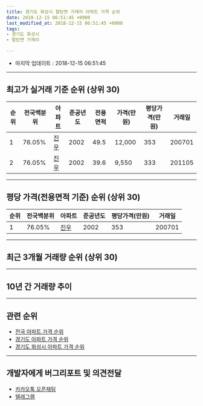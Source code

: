 ```yaml
---
title: 경기도 화성시 팔탄면 가재리 아파트 가격 순위
date: 2018-12-15 06:51:45 +0900
last_modified_at: 2018-12-15 06:51:45 +0900
tags:
- 경기도 화성시
- 팔탄면 가재리

---
```


* 마지막 업데이트 : 2018-12-15 06:51:45

---

## 최고가 실거래 기준 순위 (상위 30)


|순위|전국백분위|아파트|준공년도|전용면적|가격(만원)|평당가격(만원)|거래일|
|---|---|---|---|---|---|---|---|
|1|76.05%|[진우](https://search.naver.com/search.naver?query=%EA%B2%BD%EA%B8%B0%EB%8F%84+%ED%99%94%EC%84%B1%EC%8B%9C+%ED%8C%94%ED%83%84%EB%A9%B4+%EA%B0%80%EC%9E%AC%EB%A6%AC+%EC%A7%84%EC%9A%B0)|2002|49.5|12,000|353|200701|
|2|76.05%|[진우](https://search.naver.com/search.naver?query=%EA%B2%BD%EA%B8%B0%EB%8F%84+%ED%99%94%EC%84%B1%EC%8B%9C+%ED%8C%94%ED%83%84%EB%A9%B4+%EA%B0%80%EC%9E%AC%EB%A6%AC+%EC%A7%84%EC%9A%B0)|2002|39.6|9,550|333|201105|


---

## 평당 가격(전용면적 기준) 순위 (상위 30)


|순위|전국백분위|아파트|준공년도|평당가격(만원)|거래일|
|---|---|---|---|---|---|
|1|76.05%|[진우](https://search.naver.com/search.naver?query=%EA%B2%BD%EA%B8%B0%EB%8F%84+%ED%99%94%EC%84%B1%EC%8B%9C+%ED%8C%94%ED%83%84%EB%A9%B4+%EA%B0%80%EC%9E%AC%EB%A6%AC+%EC%A7%84%EC%9A%B0)|2002|353|200701|


---

## 최근 3개월 거래량 순위 (상위 30)


<div style="width:100%;">
    <canvas id="deal_count_ranking" height="250"></canvas>
</div>


<script>
new Chart(document.getElementById("deal_count_ranking"), {
    type: 'horizontalBar',
    data: {
        labels: ['진우'],
        datasets: [{
            label: '실거래 수',
            data: [4],
            borderColor: "rgba(255, 0, 128, 1)",
            backgroundColor: "rgba(255, 0, 128, 0.5)",
            fill: false,
        }]
    },
    options: {
        responsive: true,
        title: {
            display: true,
            text: '최근 3개월 거래량 순위'
        },
        tooltips: {
            mode: 'index',
            intersect: false,
            callbacks: {
                title: function(tooltipItems, data) {
                    return "실거래 수:";
                },
                label: function(tooltipItem, data) {
                    return data.labels[tooltipItem.index] + ": " + tooltipItem.xLabel;
                }
            }
        },
        hover: {
            mode: 'nearest',
            intersect: true
        },
        scales: {
            xAxes: [{
                display: true,
                scaleLabel: {
                    display: true,
                    labelString: '실거래 수'
                },
                ticks: {
                    suggestedMin: 0,
                }
            }],
            yAxes: [{
                display: true,
                ticks: {
                    autoSkip: false,
                    callback: function(value, index, values) {
                        if (value.length > 15)
                            return value.substr(0, 13) + "...";
                        else
                            return value;
                    }
                },
                scaleLabel: {
                    display: false,
                }
            }]
        }
    }
});

</script>


---

## 10년 간 거래량 추이


<div style="width:100%;">
    <canvas id="deal_progress" height="250"></canvas>
</div>

<script>
new Chart(document.getElementById("deal_progress"), {
    type: 'line',
    data: {
        labels: ['200812','200901','200902','200903','200904','200905','200906','200907','200908','200909','200910','200911','200912','201001','201002','201003','201004','201005','201006','201007','201008','201009','201010','201011','201012','201101','201102','201103','201104','201105','201106','201107','201108','201109','201110','201111','201112','201201','201202','201203','201204','201205','201206','201207','201208','201209','201210','201211','201212','201301','201302','201303','201304','201305','201306','201307','201308','201309','201310','201311','201312','201401','201402','201403','201404','201405','201406','201407','201408','201409','201410','201411','201412','201501','201502','201503','201504','201505','201506','201507','201508','201509','201510','201511','201512','201601','201602','201603','201604','201605','201606','201607','201608','201609','201610','201611','201612','201701','201702','201703','201704','201705','201706','201707','201708','201709','201710','201711','201712','201801','201802','201803','201804','201805','201806','201807','201808','201809','201810','201811','201812'],
        datasets: [{
            label: '실거래 수',
            pointRadius: 1,
            data: [1, 0, 1, 2, 2, 1, 2, 5, 4, 8, 3, 6, 5, 5, 5, 5, 7, 6, 2, 7, 5, 5, 6, 4, 10, 7, 7, 7, 6, 10, 6, 12, 3, 8, 3, 10, 5, 2, 13, 6, 2, 8, 3, 7, 4, 7, 9, 2, 4, 2, 3, 10, 7, 5, 3, 2, 3, 5, 7, 8, 3, 8, 3, 8, 12, 7, 6, 7, 15, 6, 9, 3, 5, 6, 3, 9, 5, 12, 11, 6, 6, 4, 5, 2, 7, 4, 7, 7, 7, 9, 1, 3, 8, 2, 5, 3, 3, 6, 5, 9, 7, 2, 6, 5, 3, 7, 3, 4, 2, 5, 4, 6, 4, 6, 5, 3, 4, 8, 1, 2, 1],
            borderColor: "rgba(255, 201, 14, 1)",
            backgroundColor: "rgba(255, 201, 14, 0.5)",
            fill: true,
        }]
    },
    options: {
        responsive: true,
        title: {
            display: true,
            text: '10년간 거래량 추이'
        },
        tooltips: {
            mode: 'index',
            intersect: false,
        },
        hover: {
            mode: 'nearest',
            intersect: true
        },
        scales: {
            xAxes: [{
                display: true,
                scaleLabel: {
                    display: true,
                    labelString: '년/월'
                }
            }],
            yAxes: [{
                display: true,
                ticks: {
                    suggestedMin: 0,
                },
                scaleLabel: {
                    display: true,
                    labelString: '실거래 수'
                }
            }]
        }
    }
});

</script>


---

## 관련 순위

- [전국 아파트 가격 순위](https://inasie.github.io/apt-ranking/전국)
- [경기도 아파트 가격 순위](https://inasie.github.io/apt-ranking/경기도)
- [경기도 화성시 아파트 가격 순위](https://inasie.github.io/apt-ranking/경기도-화성시)


---

## 개발자에게 버그리포트 및 의견전달

- [카카오톡 오픈채팅](https://open.kakao.com/o/gLJUAP4)
- [텔레그램](https://t.me/inasie)

